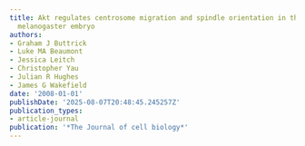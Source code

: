 ```yaml
---
title: Akt regulates centrosome migration and spindle orientation in the early Drosophila
  melanogaster embryo
authors:
- Graham J Buttrick
- Luke MA Beaumont
- Jessica Leitch
- Christopher Yau
- Julian R Hughes
- James G Wakefield
date: '2008-01-01'
publishDate: '2025-08-07T20:48:45.245257Z'
publication_types:
- article-journal
publication: '*The Journal of cell biology*'
---
```

